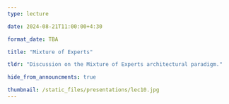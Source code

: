 ```yaml
---
type: lecture

date: 2024-08-21T11:00:00+4:30

format_date: TBA

title: "Mixture of Experts"

tldr: "Discussion on the Mixture of Experts architectural paradigm."

hide_from_announcments: true

thumbnail: /static_files/presentations/lec10.jpg
---
```

